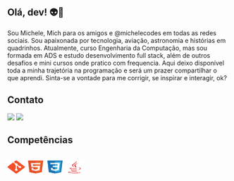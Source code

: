## Olá, dev! 👽🖖
  Sou Michele, Mich para os amigos e @michelecodes em todas as redes sociais. Sou apaixonada por tecnologia, aviação, astronomia e histórias em quadrinhos. Atualmente, curso Engenharia da Computação, mas sou formada em ADS e estudo desenvolvimento full stack, além de outros desafios e mini cursos onde pratico com frequencia.
Aqui deixo disponível toda a minha trajetória na programação e será um prazer compartilhar o que aprendi. Sinta-se a vontade para me corrigir, se inspirar e interagir, ok? 

## Contato
<div> 
  <a href = "mailto:hellomichelecodes@gmail.com"><img src="https://img.shields.io/badge/-Gmail-%23333?style=for-the-badge&logo=gmail&logoColor=white" target="_blank"></a>
   <a href="https://www.linkedin.com/in/michelecodes/" target="_blank"><img src="https://img.shields.io/badge/-LinkedIn-%230077B5?style=for-the-badge&logo=linkedin&logoColor=white" target="_blank"></a>
</div>

## Competências
<div style="display: inline_block"><br>
  <img align="center" alt="Rafa-GIT" height="30" width="40" src="https://raw.githubusercontent.com/devicons/devicon/master/icons/git/git-plain.svg">
  <img align="center" alt="Rafa-HTML" height="30" width="40" src="https://raw.githubusercontent.com/devicons/devicon/master/icons/html5/html5-original.svg">
  <img align="center" alt="Rafa-CSS" height="30" width="40" src="https://raw.githubusercontent.com/devicons/devicon/master/icons/css3/css3-original.svg">
 <img align="center" alt="Rafa-Java" height="30" width="40" src="https://raw.githubusercontent.com/devicons/devicon/master/icons/java/java-plain.svg">
</div>


